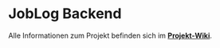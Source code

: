 # JobLog Backend

Alle Informationen zum Projekt befinden sich im [**Projekt-Wiki**](https://github.com/Chi91/Project-Management/tree/main/Projekt_Wiki).

